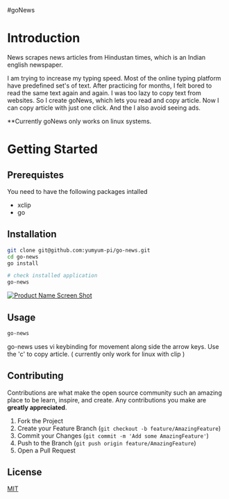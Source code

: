#goNews
# Introduction
News scrapes news articles from Hindustan times, which is an Indian english newspaper.

I am trying to increase my typing speed. Most of the online typing platform have predefined set's of text. After practicing for months, I felt bored to read the same text again and again. I was too lazy to copy text from websites. So I create goNews, which lets you read and copy article. Now I can copy article with just one click. And the I also avoid seeing ads.

**Currently goNews only works on linux systems.


# Getting Started
## Prerequistes
You need to have the following packages intalled
- xclip
- go

## Installation
```bash
git clone git@github.com:yumyum-pi/go-news.git
cd go-news
go install

# check installed application
go-news
```

[![Product Name Screen Shot][product-screenshot]](https://example.com)
## Usage
```bash
go-news
```

go-news uses vi keybinding for movement along side the arrow keys. Use the 'c' to copy article. ( currently only work for linux with clip )

<!-- CONTRIBUTING -->
## Contributing
Contributions are what make the open source community such an amazing place to be learn, inspire, and create. Any contributions you make are **greatly appreciated**.

1. Fork the Project
2. Create your Feature Branch (`git checkout -b feature/AmazingFeature`)
3. Commit your Changes (`git commit -m 'Add some AmazingFeature'`)
4. Push to the Branch (`git push origin feature/AmazingFeature`)
5. Open a Pull Request

## License
[MIT](https://choosealicense.com/licenses/mit/)


<!-- MARKDOWN LINKS & IMAGES -->
[product-screenshot]: images/go-news.jpg
